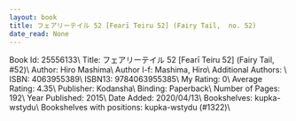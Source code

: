 ```yaml
---
layout: book
title: フェアリーテイル 52 [Fearī Teiru 52] (Fairy Tail,  no. 52)
date_read: None
---
```


Book Id: 25556133\ 
Title: フェアリーテイル 52 [Fearī Teiru 52] (Fairy Tail, #52)\ 
Author: Hiro Mashima\ 
Author l-f: Mashima, Hiro\ 
Additional Authors: \ 
ISBN: 4063955389\ 
ISBN13: 9784063955385\ 
My Rating: 0\ 
Average Rating: 4.35\ 
Publisher: Kodansha\ 
Binding: Paperback\ 
Number of Pages: 192\ 
Year Published: 2015\ 
Date Added: 2020/04/13\ 
Bookshelves: kupka-wstydu\ 
Bookshelves with positions: kupka-wstydu (#1322)\ 

